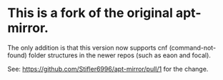 This is a fork of the original apt-mirror.
==========

The only addition is that this version now supports cnf (command-not-found) folder structures in the newer repos (such as eaon and focal).

See: https://github.com/Stifler6996/apt-mirror/pull/1 for the change.
